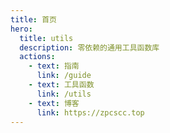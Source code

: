 ```yaml
---
title: 首页
hero:
  title: utils
  description: 零依赖的通用工具函数库
  actions:
    - text: 指南
      link: /guide
    - text: 工具函数
      link: /utils
    - text: 博客
      link: https://zpcscc.top
---
```


<code src="./index.tsx" compact inline></code>
